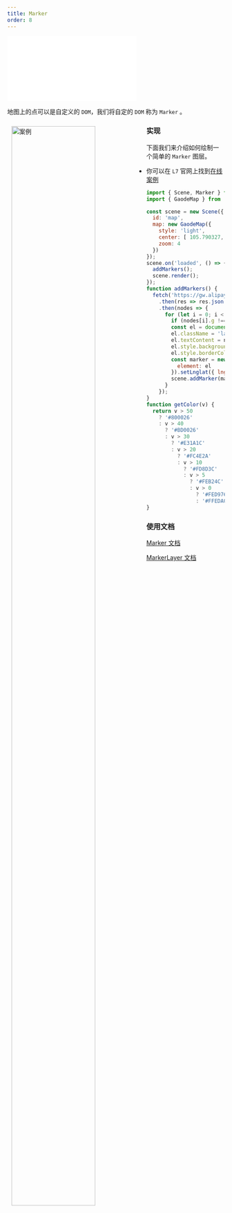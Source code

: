 ```yaml
---
title: Marker
order: 8
---
```

<embed src="@/docs/common/style.md"></embed>

地图上的点可以是自定义的 `DOM`，我们将自定的 `DOM` 称为 `Marker` 。

<div>
  <div style="width:60%;float:left; margin: 10px;">
    <img  width="80%" alt="案例" src='https://gw.alipayobjects.com/mdn/rms_855bab/afts/img/A*2vBbRYT2bgIAAAAAAAAAAABkARQnAQ'>
  </div>
</div>

### 实现

下面我们来介绍如何绘制一个简单的 `Marker` 图层。

- 你可以在 `L7` 官网上找到[在线案例](/examples/component/marker#marker)

```javascript
import { Scene, Marker } from '@antv/l7';
import { GaodeMap } from '@antv/l7-maps';

const scene = new Scene({
  id: 'map',
  map: new GaodeMap({
    style: 'light',
    center: [ 105.790327, 36.495636 ],
    zoom: 4
  })
});
scene.on('loaded', () => {
  addMarkers();
  scene.render();
});
function addMarkers() {
  fetch('https://gw.alipayobjects.com/os/basement_prod/67f47049-8787-45fc-acfe-e19924afe032.json')
    .then(res => res.json())
    .then(nodes => {
      for (let i = 0; i < nodes.length; i++) {
        if (nodes[i].g !== '1' || nodes[i].v === '') { continue; }
        const el = document.createElement('label');
        el.className = 'labelclass';
        el.textContent = nodes[i].v + '℃';
        el.style.background = getColor(nodes[i].v);
        el.style.borderColor = getColor(nodes[i].v);
        const marker = new Marker({
          element: el
        }).setLnglat({ lng: nodes[i].x * 1, lat: nodes[i].y });
        scene.addMarker(marker);
      }
    });
}
function getColor(v) {
  return v > 50
    ? '#800026'
    : v > 40
      ? '#BD0026'
      : v > 30
        ? '#E31A1C'
        : v > 20
          ? '#FC4E2A'
          : v > 10
            ? '#FD8D3C'
            : v > 5
              ? '#FEB24C'
              : v > 0
                ? '#FED976'
                : '#FFEDA0';
}
```

### 使用文档

[Marker 文档](/api/component/marker/marker)

[MarkerLayer 文档](/api/component/marker/markerlayer)
